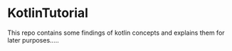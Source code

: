 # KotlinTutorial
This repo contains some findings of kotlin concepts and explains them for later purposes.....

